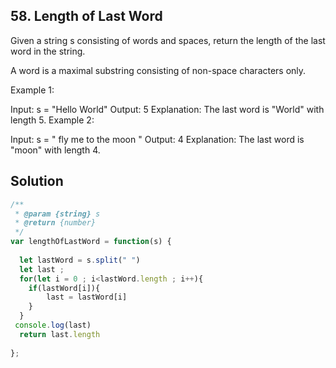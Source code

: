 ## 58. Length of Last Word

Given a string s consisting of words and spaces, return the length of the last word in the string.

A word is a maximal 
substring
 consisting of non-space characters only.

 

Example 1:

Input: s = "Hello World"
Output: 5
Explanation: The last word is "World" with length 5.
Example 2:

Input: s = "   fly me   to   the moon  "
Output: 4
Explanation: The last word is "moon" with length 4.

## Solution

```jsx
/**
 * @param {string} s
 * @return {number}
 */
var lengthOfLastWord = function(s) {
  
  let lastWord = s.split(" ")
  let last ;
  for(let i = 0 ; i<lastWord.length ; i++){
    if(lastWord[i]){
        last = lastWord[i]
    }
  }
 console.log(last)
  return last.length
  
};
```